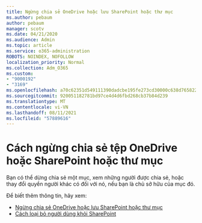 ```yaml
---
title: Ngừng chia sẻ OneDrive hoặc lưu SharePoint hoặc thư mục
ms.author: pebaum
author: pebaum
manager: scotv
ms.date: 04/21/2020
ms.audience: Admin
ms.topic: article
ms.service: o365-administration
ROBOTS: NOINDEX, NOFOLLOW
localization_priority: Normal
ms.collection: Adm_O365
ms.custom:
- "9000192"
- "3169"
ms.openlocfilehash: a70c62351d549111390dadcbe195fe273cd30000c638d765822e43d0ccd07dbe
ms.sourcegitcommit: 920051182781bd97ce4d4d6fbd268cb37b84d239
ms.translationtype: MT
ms.contentlocale: vi-VN
ms.lasthandoff: 08/11/2021
ms.locfileid: "57889616"
---
```

# <a name="how-to-stop-sharing-onedrive-or-sharepoint-files-or-folders"></a>Cách ngừng chia sẻ tệp OneDrive hoặc SharePoint hoặc thư mục

Bạn có thể dừng chia sẻ một mục, xem những người được chia sẻ, hoặc thay đổi quyền người khác có đối với nó, nếu bạn là chủ sở hữu của mục đó.

Để biết thêm thông tin, hãy xem: 

- [Ngừng chia sẻ OneDrive hoặc lưu SharePoint hoặc thư mục](https://support.office.com/article/stop-sharing-onedrive-or-sharepoint-files-or-folders-or-change-permissions-0a36470f-d7fe-40a0-bd74-0ac6c1e13323)
- [Cách loại bỏ người dùng khỏi SharePoint](https://docs.microsoft.com/sharepoint/remove-users)